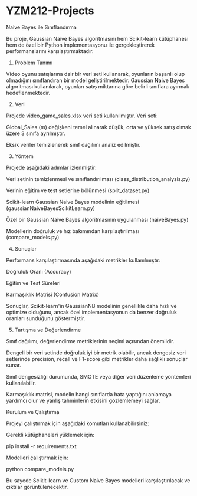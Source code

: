 # YZM212-Projects

Naive Bayes ile Sınıflandırma

Bu proje, Gaussian Naive Bayes algoritmasını hem Scikit-learn kütüphanesi hem de özel bir Python implementasyonu ile gerçekleştirerek performanslarını karşılaştırmaktadır.

1. Problem Tanımı

Video oyunu satışlarına dair bir veri seti kullanarak, oyunların başarılı olup olmadığını sınıflandıran bir model geliştirilmektedir. 
Gaussian Naive Bayes algoritması kullanılarak, oyunları satış miktarına göre belirli sınıflara ayırmak hedeflenmektedir.

2. Veri

Projede video_game_sales.xlsx veri seti kullanılmıştır. Veri seti:

Global_Sales (m) değişkeni temel alınarak düşük, orta ve yüksek satış olmak üzere 3 sınıfa ayrılmıştır.

Eksik veriler temizlenerek sınıf dağılımı analiz edilmiştir.

3. Yöntem

Projede aşağıdaki adımlar izlenmiştir:

Veri setinin temizlenmesi ve sınıflandırılması (class_distribution_analysis.py)

Verinin eğitim ve test setlerine bölünmesi (split_dataset.py)

Scikit-learn Gaussian Naive Bayes modelinin eğitilmesi (gaussianNaiveBayesScikitLearn.py)

Özel bir Gaussian Naive Bayes algoritmasının uygulanması (naiveBayes.py)

Modellerin doğruluk ve hız bakımından karşılaştırılması (compare_models.py)

4. Sonuçlar

Performans karşılaştırmasında aşağıdaki metrikler kullanılmıştır:

Doğruluk Oranı (Accuracy)

Eğitim ve Test Süreleri

Karmaşıklık Matrisi (Confusion Matrix)

Sonuçlar, Scikit-learn'in GaussianNB modelinin genellikle daha hızlı ve optimize olduğunu, ancak özel implementasyonun da benzer doğruluk oranları sunduğunu göstermiştir.

5. Tartışma ve Değerlendirme

Sınıf dağılımı, değerlendirme metriklerinin seçimi açısından önemlidir.

Dengeli bir veri setinde doğruluk iyi bir metrik olabilir, ancak dengesiz veri setlerinde precision, recall ve F1-score gibi metrikler daha sağlıklı sonuçlar sunar.

Sınıf dengesizliği durumunda, SMOTE veya diğer veri düzenleme yöntemleri kullanılabilir.

Karmaşıklık matrisi, modelin hangi sınıflarda hata yaptığını anlamaya yardımcı olur ve yanlış tahminlerin etkisini gözlemlemeyi sağlar.

Kurulum ve Çalıştırma

Projeyi çalıştırmak için aşağıdaki komutları kullanabilirsiniz:

Gerekli kütüphaneleri yüklemek için:

pip install -r requirements.txt

Modelleri çalıştırmak için:

python compare_models.py

Bu sayede Scikit-learn ve Custom Naive Bayes modelleri karşılaştırılacak ve çıktılar görüntülenecektir.
